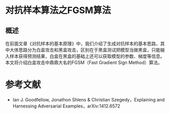 # 对抗样本算法之FGSM算法
## 概述
在前面文章《对抗样本的基本原理》中，我们介绍了生成对抗样本的基本思路，其中大体思路分为白盒攻击和黑盒攻击，区别在于黑盒测试把模型当做黑盒，只能输入样本获得预测结果，白盒在黑盒的基础上还可以获取模型的参数、梯度等信息。本文将介绍白盒攻击中鼎鼎大名的FGSM（Fast Gradient Sign Method）算法。

# 参考文献
- Ian J. Goodfellow, Jonathon Shlens & Christian Szegedy，Explaining and Harnessing Adversarial Examples，arXiv:1412.6572